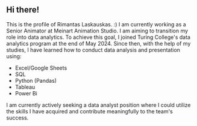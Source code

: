 ## Hi there!

This is the profile of Rimantas Laskauskas. :) I am currently working as a Senior Animator at Meinart Animation Studio. I am aiming to transition my role into data analytics. To achieve this goal, I joined Turing College's data analytics program at the end of May 2024. Since then, with the help of my studies, I have learned how to conduct data analysis and presentation using:

- Excel/Google Sheets
- SQL
- Python (Pandas)
- Tableau
- Power Bi

I am currently actively seeking a data analyst position where I could utilize the skills I have acquired and contribute meaningfully to the team's success.
